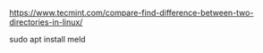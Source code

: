 https://www.tecmint.com/compare-find-difference-between-two-directories-in-linux/

 sudo apt install meld 